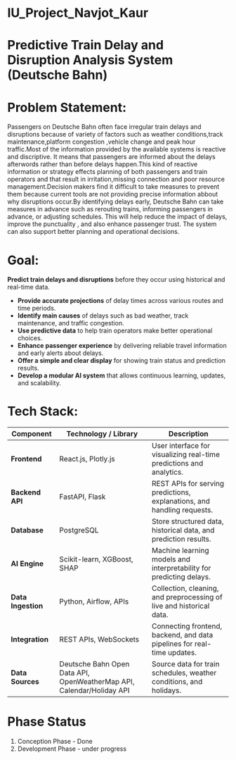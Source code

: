 # IU_Project_Navjot_Kaur

# Predictive Train Delay and Disruption Analysis System (Deutsche Bahn)

# Problem Statement:
Passengers on Deutsche Bahn often face irregular train delays and disruptions because of variety of factors such as weather conditions,track maintenance,platform congestion ,vehicle change and peak hour traffic.Most of the information provided by the available systems is reactive and discriptive. It means that passengers are informed about the delays afterwords rather than before delays happen.This kind of reactive information or strategy effects planning of both passengers and train operators and that result in irritation,missing connection and poor resource management.Decision makers find it difficult to take measures to prevent them because current tools are not providing precise information abbout why disruptions occur.By identifying delays early, Deutsche Bahn can take measures in advance such as rerouting trains, informing passengers in advance, or adjusting schedules. This will help reduce the impact of delays, improve the punctuality , and also enhance passenger trust. The system can also support better planning and operational decisions.

# Goal:
**Predict train delays and disruptions** before they occur using historical and real-time data.  
-  **Provide accurate projections** of delay times across various routes and time periods.  
-  **Identify main causes** of delays such as bad weather, track maintenance, and traffic congestion.  
-  **Use predictive data** to help train operators make better operational choices.  
-  **Enhance passenger experience** by delivering reliable travel information and early alerts about delays.  
-  **Offer a simple and clear display** for showing train status and prediction results.  
-  **Develop a modular AI system** that allows continuous learning, updates, and scalability.

# Tech Stack:
| Component            | Technology / Library                        | Description                                                                 |
|---------------------|--------------------------------------------|-----------------------------------------------------------------------------|
| **Frontend**         | React.js, Plotly.js                         | User interface for visualizing real-time predictions and analytics.        |
| **Backend API**      | FastAPI, Flask                              | REST APIs for serving predictions, explanations, and handling requests.    |
| **Database**         | PostgreSQL                                  | Store structured data, historical data, and prediction results.            |
| **AI Engine**        | Scikit-learn, XGBoost, SHAP                | Machine learning models and interpretability for predicting delays.        |
| **Data Ingestion**   | Python, Airflow, APIs                        | Collection, cleaning, and preprocessing of live and historical data.       |
| **Integration**      | REST APIs, WebSockets                        | Connecting frontend, backend, and data pipelines for real-time updates.    |
| **Data Sources**     | Deutsche Bahn Open Data API, OpenWeatherMap API, Calendar/Holiday API | Source data for train schedules, weather conditions, and holidays.        |


# Phase Status
1. Conception Phase - Done
2. Development Phase - under progress
